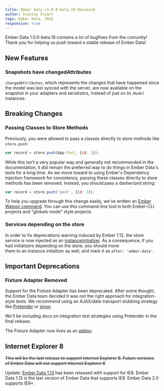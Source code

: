 ```yaml
---
title: Ember Data v1.0.0-beta.19 Released
author: Stanley Stuart
tags: Ember Data, 2015
responsive: true
---
```


Ember Data 1.0.0-beta.19 contains a lot of bugfixes from the comunity!
Thank you for helping us push toward a stable release of Ember Data!

## New Features

### Snapshots have changedAttributes

`changedAttributes`, which represents the changes that have happened
since the model was last synced with the server, are now available on
the snapshot in your adapters and serializers, instead of just on
`DS.Model` instances.

## Breaking Changes

### Passing Classes to Store Methods

Previously, you were allowed to pass a classes directly to store methods
like `store.push`:

```javascript
var record = store.push(App.Post, {id: 1});
```

While this isn't a very popular way and generally not recommended in the
documentation, it did remain the preferred way to do things in Ember
Data's tests for a long time. As we move toward to using Ember's
Dependency Injection framework for consistency, passing these classes
directly to store methods has been removed. Instead, you should pass a
dasherized string:

```javascript
var record = store.push('post', {id: 1});
```

To help you upgrade through this change easily, we've written an [Ember
Watson command](https://github.com/abuiles/ember-watson#ember-watsonconvert-ember-data-model-lookups).
You can use this command-line tool in both Ember-CLI projects and
"globals mode" style projects.

### Services depending on the store

In order to fix deprecations warning induced by Ember 1.12, the store service is now injected as an
[instanceInitializer](http://emberjs.com/blog/2015/05/13/ember-1-12-released.html#toc_instance-initializers).
As a consequence, if you had initializers depending on the store, you should move  
them to an instance initializer as well, and mark it as `after: 'ember-data'`.

## Important Deprecations

### Fixture Adapter Removed

Support for the Fixture Adapter has been deprecated. After some thought,
the Ember Data team decided it was not the right approach for
integration-style tests. We recommend using an AJAX/data transport
stubbing strategy like [Pretender](https://github.com/trek/pretender) or
[sinon](http://sinonjs.org/).

We'll be including docs on integration test strategies using Pretender in the
final release.

The Fixture Adapter now lives as an [addon](https://github.com/emberjs/ember-data-fixture-adapter).

## Internet Explorer 8

<s>This will be the last release to support Internet
Explorer 8. Future versions of Ember Data will not support Internet
Explorer 8</s>

Update:
[Ember Data 1.13](/blog/2015/06/18/ember-data-1-13-released.html) has
been released with support for IE8. Ember Data 1.13 is the last
version of Ember Data that supports IE8. Ember Data 2.0 supports IE9+.
